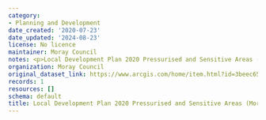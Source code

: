 ```yaml
---
category:
- Planning and Development
date_created: '2020-07-23'
date_updated: '2024-08-23'
license: No licence
maintainer: Moray Council
notes: <p>Local Development Plan 2020 Pressurised and Sensitive Areas (Moray)</p>
organization: Moray Council
original_dataset_link: https://www.arcgis.com/home/item.html?id=3beec65098004c05b227737e9e637c5c
records: 1
resources: []
schema: default
title: Local Development Plan 2020 Pressurised and Sensitive Areas (Moray)
---
```

